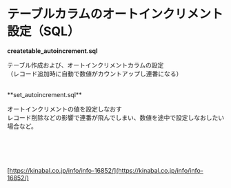 # テーブルカラムのオートインクリメント設定（SQL）

**createtable_autoincrement.sql**  
  
テーブル作成および、オートインクリメントカラムの設定  
（レコード追加時に自動で数値がカウントアップし連番になる）  

<br>
**set_autoincrement.sql**  
  
オートインクリメントの値を設定しなおす  
レコード削除などの影響で連番が飛んでしまい、数値を途中で設定しなおしたい場合など。  
<br>
<br>
<br>
<br>
<br>
[https://kinabal.co.jp/info/info-16852/](https://kinabal.co.jp/info/info-16852/)
